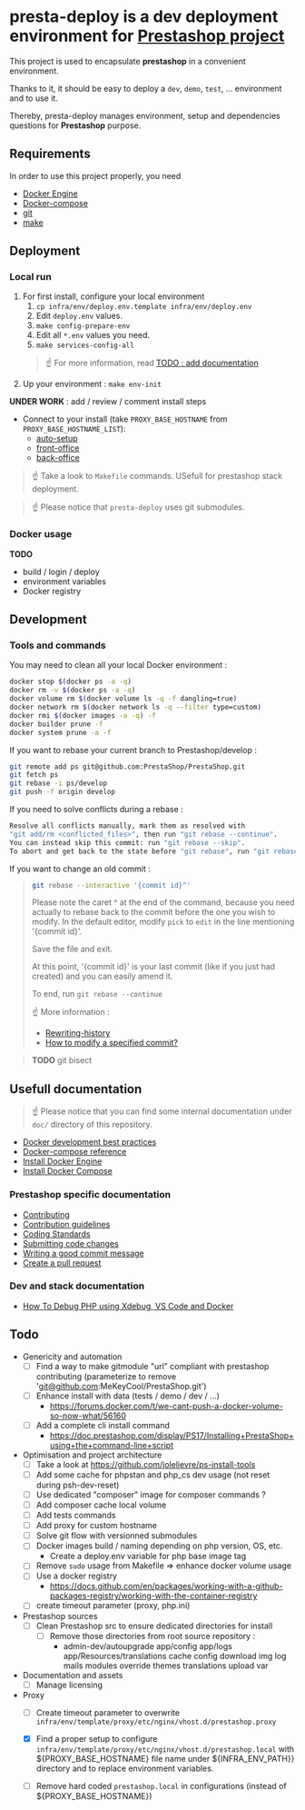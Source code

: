 # presta-deploy is a dev deployment environment for [Prestashop project](https://www.prestashop-project.org/)

This project is used to encapsulate **prestashop** in a convenient environment.

Thanks to it, it should be easy to deploy a ``dev``, ``demo``, ``test``, ... environment and to use it.

Thereby, presta-deploy manages environment, setup and dependencies questions for **Prestashop** purpose.


## Requirements

In order to use this project properly, you need

* [Docker Engine](https://docs.docker.com/engine/)
* [Docker-compose](https://docs.docker.com/compose/)
* [git](https://git-scm.com/)
* [make](https://en.wikipedia.org/wiki/Make_(software))


## Deployment

### Local run

1. For first install, configure your local environment 
    1. ``cp infra/env/deploy.env.template infra/env/deploy.env``
    2. Edit ``deploy.env`` values.
    3. ``make config-prepare-env``
    4. Edit all ``*.env`` values you need.
    5. ``make services-config-all``
    > :point_up: For more information, read [TODO : add documentation]()
2. Up your environment : ``make env-init``

**UNDER WORK** : add / review / comment install steps
- Connect to your install (take `PROXY_BASE_HOSTNAME` from `PROXY_BASE_HOSTNAME_LIST`): 
  - [auto-setup](${PROXY_BASE_HOSTNAME}/install-dev/index.php)
  - [front-office](${PROXY_BASE_HOSTNAME}/index.php)
  - [back-office](${PROXY_BASE_HOSTNAME}/admin-dev/index.php)


> :point_up: Take a look to `Makefile` commands. USefull for prestashop stack deployment.

> :point_up: Please notice that `presta-deploy` uses git submodules.


### Docker usage

**TODO**
* build / login / deploy
* environment variables
* Docker registry


## Development

### Tools and commands

You may need to clean all your local Docker environment :
```sh
docker stop $(docker ps -a -q)
docker rm -v $(docker ps -a -q)
docker volume rm $(docker volume ls -q -f dangling=true)
docker network rm $(docker network ls -q --filter type=custom)
docker rmi $(docker images -a -q) -f
docker builder prune -f
docker system prune -a -f
```

If you want to rebase your current branch to Prestashop/develop :
```sh
git remote add ps git@github.com:PrestaShop/PrestaShop.git
git fetch ps
git rebase -i ps/develop
git push -f origin develop
```

If you need to solve conflicts during a rebase :
```sh
Resolve all conflicts manually, mark them as resolved with
"git add/rm <conflicted_files>", then run "git rebase --continue".
You can instead skip this commit: run "git rebase --skip".
To abort and get back to the state before "git rebase", run "git rebase --abort".
```

If you want to change an old commit :
> ```sh
> git rebase --interactive '{commit id}^'
> ```
> Please note the caret ^ at the end of the command, because you need actually to rebase back to the commit before the one you wish to modify.
> In the default editor, modify `pick` to `edit` in the line mentioning '{commit id}'.
> 
> Save the file and exit.
>
> At this point, '{commit id}' is your last commit (like if you just had created) and you can easily amend it.
>
> To end, run `git rebase --continue`
> 
> :point_up: More information :
> - [Rewriting-history](https://backlog.com/git-tutorial/rewriting-history/) 
> - [How to modify a specified commit?](https://stackoverflow.com/questions/1186535/how-to-modify-a-specified-commit)


> **TODO** git bisect


## Usefull documentation

>:point_up: Please notice that you can find some internal documentation under ``doc/`` directory of this repository. 

* [Docker development best practices](https://docs.docker.com/develop/dev-best-practices/)
* [Docker-compose reference](https://docs.docker.com/compose/compose-file/compose-file-v3/)
* [Install Docker Engine](https://docs.docker.com/engine/install/)
* [Install Docker Compose](https://docs.docker.com/compose/install/)

### Prestashop specific documentation

* [Contributing](https://github.com/PrestaShop/PrestaShop/blob/develop/CONTRIBUTING.md)
* [Contribution guidelines](https://devdocs.prestashop.com/1.7/contribute/contribution-guidelines/)
* [Coding Standards](https://devdocs.prestashop.com/1.7/development/coding-standards/)
* [Submitting code changes](https://devdocs.prestashop.com/8/contribute/contribute-pull-requests/)
* [Writing a good commit message](https://devdocs.prestashop.com/1.7/contribute/contribution-guidelines/writing-a-good-commit-message/)
* [Create a pull request](https://devdocs.prestashop.com/1.7/contribute/contribute-pull-requests/create-pull-request/)

### Dev and stack documentation

* [How To Debug PHP using Xdebug, VS Code and Docker](https://php.tutorials24x7.com/blog/how-to-debug-php-using-xdebug-visual-studio-code-and-docker-on-ubuntu)

## Todo

* Genericity and automation
  * [ ] Find a way to make gitmodule "url" compliant with prestashop contributing (parameterize to remove 'git@github.com:MeKeyCool/PrestaShop.git')
  * [ ] Enhance install with data (tests / demo / dev / ...)
    * https://forums.docker.com/t/we-cant-push-a-docker-volume-so-now-what/56160
  * [ ] Add a complete cli install command
    * https://doc.prestashop.com/display/PS17/Installing+PrestaShop+using+the+command-line+script 
* Optimisation and project architecture
  * [ ] Take a look at https://github.com/jolelievre/ps-install-tools
  * [ ] Add some cache for phpstan and php_cs dev usage (not reset during psh-dev-reset)
  * [ ] Use dedicated "composer" image for composer commands ? 
  * [ ] Add composer cache local volume
  * [ ] Add tests commands
  * [ ] Add proxy for custom hostname
  * [ ] Solve git flow with versionned submodules
  * [ ] Docker images build / naming depending on php version, OS, etc.
    * Create a deploy.env variable for php base image tag
  * [ ] Remove `sudo` usage from Makefile => enhance docker volume usage
  * [ ] Use a docker registry
    * https://docs.github.com/en/packages/working-with-a-github-packages-registry/working-with-the-container-registry
  * [ ] create timeout parameter (proxy, php.ini)
* Prestashop sources
  * [ ] Clean Prestashop src to ensure dedicated directories for install
    * [ ] Remove those directories from root source repository :
      * admin-dev/autoupgrade app/config app/logs app/Resources/translations cache config download img log mails modules override themes translations upload var
* Documentation and assets
  * [ ] Manage licensing
* Proxy
  * [ ] Create timeout parameter to overwrite `infra/env/template/proxy/etc/nginx/vhost.d/prestashop.proxy`
  * [x] Find a proper setup to configure `infra/env/template/proxy/etc/nginx/vhost.d/prestashop.local` with ${PROXY_BASE_HOSTNAME} file name under ${INFRA_ENV_PATH}} directory and to replace environment variables.
  * [ ] Remove hard coded `prestashop.local` in configurations (instead of ${PROXY_BASE_HOSTNAME})

